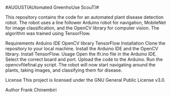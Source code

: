 #AUGUST(AUtomated GreenhoUse ScouT)#

This repository contains the code for an automated plant disease detection robot. The robot uses a line follower Arduino robot for navigation, MobileNet for image classification, and the OpenCV library for computer vision. The algorithm was trained using TensorFlow.

Requirements
Arduino IDE
OpenCV library
TensorFlow
Installation
Clone the repository to your local machine.
Install the Arduino IDE and the OpenCV library.
Install TensorFlow.
Usage
Open the lfr.ino file in the Arduino IDE.
Select the correct board and port.
Upload the code to the Arduino.
Run the opencvfilefinal.py script.
The robot will now start navigating around the plants, taking images, and classifying them for disease.

License
This project is licensed under the GNU General Public License v3.0.

Author
Frank Chinembiri
